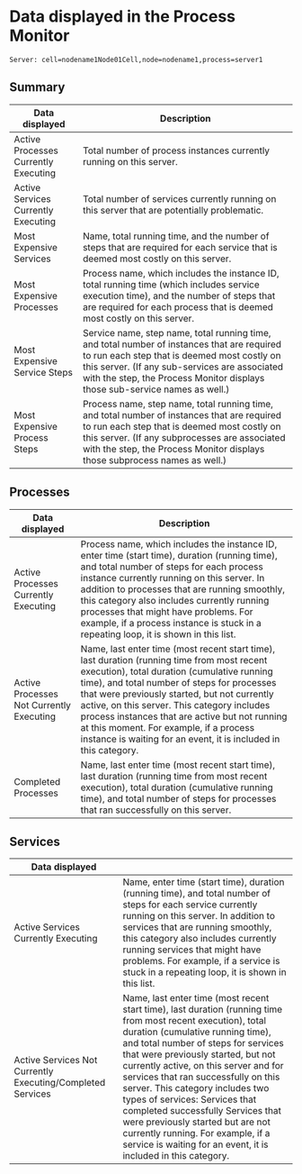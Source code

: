 # Data displayed in the Process Monitor

```
Server: cell=nodename1Node01Cell,node=nodename1,process=server1
```

## Summary

| Data displayed                       | Description                                                                                                                                                                                                                                                                |
|--------------------------------------|----------------------------------------------------------------------------------------------------------------------------------------------------------------------------------------------------------------------------------------------------------------------------|
| Active Processes Currently Executing | Total number of process instances currently running on this server.                                                                                                                                                                                                        |
| Active Services Currently Executing  | Total number of services currently running on this server that are potentially problematic.                                                                                                                                                                                |
| Most Expensive Services              | Name, total running time, and the number of steps that are required for each service that is deemed most costly on this server.                                                                                                                                            |
| Most Expensive Processes             | Process name, which includes the instance ID, total running time (which includes service execution time),  and the number of steps that are required for each process that is deemed most costly on this server.                                                           |
| Most Expensive Service Steps         | Service name, step name, total running time, and total number of instances that are required to run each step that is deemed most costly on this server. (If any sub-services are associated with the step, the Process Monitor displays those sub-service names as well.) |
| Most Expensive Process Steps         | Process name, step name, total running time, and total number of instances that are required to run each step that is deemed most costly on this server. (If any subprocesses are associated with the step, the Process Monitor displays those subprocess names as well.)  |

## Processes

| Data displayed                           | Description                                                                                                                                                                                                                                                                                                                                                                                                                                              |
|------------------------------------------|----------------------------------------------------------------------------------------------------------------------------------------------------------------------------------------------------------------------------------------------------------------------------------------------------------------------------------------------------------------------------------------------------------------------------------------------------------|
| Active Processes Currently Executing     | Process name, which includes the instance ID, enter time (start time), duration (running time), and total number of steps for each process instance currently running on this server. In addition to processes that are running smoothly, this category also includes currently running processes that might have problems. For example, if a process instance is stuck in a repeating loop, it is shown in this list.                                   |
| Active Processes Not Currently Executing | Name, last enter time (most recent start time), last duration (running time from most recent execution), total duration (cumulative running time), and total number of steps for processes that were previously started, but not currently active, on this server. This category includes process instances that are active but not running at this moment. For example, if a process instance is waiting for an event, it is included in this category. |
| Completed Processes                      | Name, last enter time (most recent start time), last duration (running time from most recent execution), total duration (cumulative running time), and total number of steps for processes that ran successfully on this server.                                                                                                                                                                                                                         |

## Services

| Data displayed                                             |                                                                                                                                                                                                                                                                                                                                                                                                                                                                                                                                                                       |
|------------------------------------------------------------|-----------------------------------------------------------------------------------------------------------------------------------------------------------------------------------------------------------------------------------------------------------------------------------------------------------------------------------------------------------------------------------------------------------------------------------------------------------------------------------------------------------------------------------------------------------------------|
| Active Services Currently Executing                        | Name, enter time (start time), duration (running time), and total number of steps for each service currently running on this server.  In addition to services that are running smoothly, this category also includes currently running services that might have problems. For example, if a service is stuck in a repeating loop, it is shown in this list.                                                                                                                                                                                                           |
| Active Services Not Currently Executing/Completed Services | Name, last enter time (most recent start time), last duration (running time from most recent execution), total duration (cumulative running time), and total number of steps for services that were previously started, but not currently active, on this server and for services that ran successfully on this server. This category includes two types of services:  Services that completed successfully  Services that were previously started but are not currently running. For example, if a service is waiting for an event, it is included in this category. |